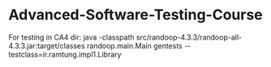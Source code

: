 # Advanced-Software-Testing-Course
For testing in CA4 dir:
java -classpath src/randoop-4.3.3/randoop-all-4.3.3.jar:target/classes randoop.main.Main gentests --testclass=ir.ramtung.impl1.Library